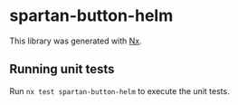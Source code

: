 # spartan-button-helm

This library was generated with [Nx](https://nx.dev).


## Running unit tests

Run `nx test spartan-button-helm` to execute the unit tests.

